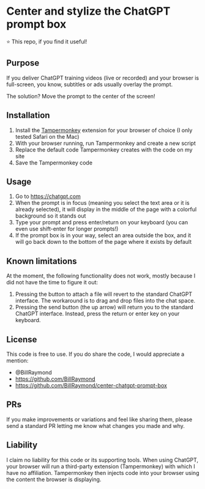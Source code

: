 # Center and stylize the ChatGPT prompt box
⭐️ This repo, if you find it useful!

## Purpose
If you deliver ChatGPT training videos (live or recorded) and your browser is full-screen, you know, subtitles or ads usually overlay the prompt.

The solution? Move the prompt to the center of the screen!

## Installation
1. Install the [Tampermonkey](https://www.tampermonkey.net) extension for your browser of choice (I only tested Safari on the Mac)
2. With your browser running, run Tampermonkey and create a new script
3. Replace the default code Tampermonkey creates with the code on my site
4. Save the Tampermonkey code

## Usage
1. Go to https://chatgpt.com
2. When the prompt is in focus (meaning you select the text area or it is already selected), it will display in the middle of the page with a colorful background so it stands out
3. Type your prompt and press enter/return on your keyboard (you can even use shift-enter for longer prompts!)
4. If the prompt box is in your way, select an area outside the box, and it will go back down to the bottom of the page where it exists by default

## Known limitations
At the moment, the following functionality does not work, mostly because I did not have the time to figure it out:

1. Pressing the button to attach a file will revert to the standard ChatGPT interface. The workaround is to drag and drop files into the chat space.
2. Pressing the send button (the up arrow) will return you to the standard ChatGPT interface. Instead, press the return or enter key on your keyboard.

## License
This code is free to use. 
If you do share the code, I would appreciate a mention:
* @BillRaymond
* https://github.com/BillRaymond
* https://github.com/BillRaymond/center-chatgpt-prompt-box

## PRs
If you make improvements or variations and feel like sharing them, please send a standard PR letting me know what changes you made and why.

## Liability
I claim no liability for this code or its supporting tools. When using ChatGPT, your browser will run a third-party extension (Tampermonkey) with which I have no affiliation. Tampermonkey then injects code into your browser using the content the browser is displaying. 
